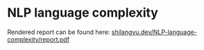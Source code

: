 # NLP language complexity

Rendered report can be found here: [shilangyu.dev/NLP-language-complexity/report.pdf](https://shilangyu.dev/NLP-language-complexity/report.pdf)
